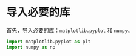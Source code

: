 # 导入必要的库

首先，导入必要的库：`matplotlib.pyplot` 和 `numpy`。

```python
import matplotlib.pyplot as plt
import numpy as np
```
